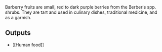 Barberry fruits are small, red to dark purple berries from the Berberis spp. shrubs. They are tart and used in culinary dishes, traditional medicine, and as a garnish.

## Outputs
- [[Human food]]